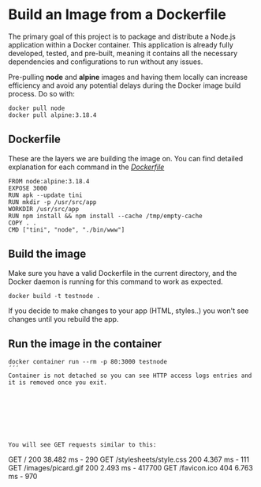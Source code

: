 # Build an Image from a Dockerfile

The primary goal of this project is to package and distribute a Node.js application within a Docker container. This application is already fully developed, tested, and pre-built, meaning it contains all the necessary dependencies and configurations to run without any issues.

Pre-pulling **node** and **alpine** images and having them locally can increase efficiency and avoid any potential delays during the Docker image build process. Do so with:

```
docker pull node
docker pull alpine:3.18.4
```


## Dockerfile

These are the layers we are building the image on. You can find detailed explanation for each command in the [_Dockerfile_](Dockerfile)

```
FROM node:alpine:3.18.4
EXPOSE 3000
RUN apk --update tini
RUN mkdir -p /usr/src/app
WORKDIR /usr/src/app
RUN npm install && npm install --cache /tmp/empty-cache
COPY . .
CMD ["tini", "node", "./bin/www"]
```


## Build the image

Make sure you have a valid Dockerfile in the current directory, and the Docker daemon is running for this command to work as expected.
```
docker build -t testnode .
```
If you decide to make changes to your app (HTML, styles..) you won't see changes until you rebuild the app.


## Run the image in the container

```
docker container run --rm -p 80:3000 testnode
´´´
Container is not detached so you can see HTTP access logs entries and it is removed once you exit.








You will see GET requests similar to this:
```
GET / 200 38.482 ms - 290
GET /stylesheets/style.css 200 4.367 ms - 111
GET /images/picard.gif 200 2.493 ms - 417700
GET /favicon.ico 404 6.763 ms - 970
```

